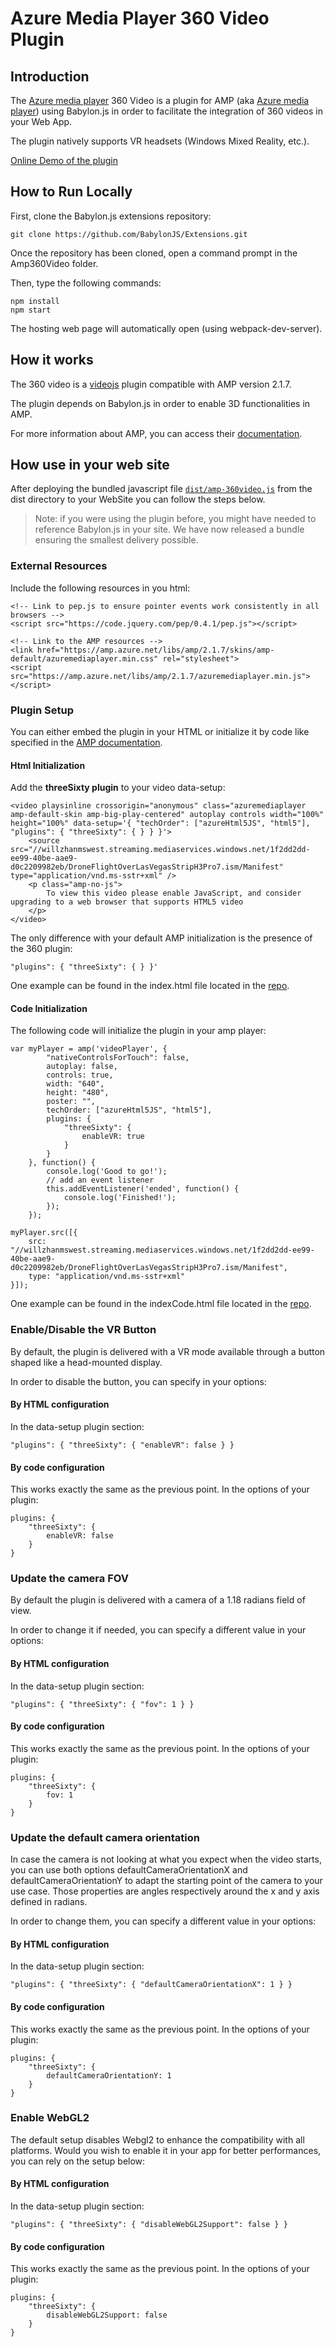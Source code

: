 # Azure Media Player 360 Video Plugin

## Introduction 
The [Azure media player](http://amp.azure.net/libs/amp/latest/docs/index.html) 360 Video is a plugin for AMP (aka [Azure media player](http://amp.azure.net/libs/amp/latest/docs/index.html)) using Babylon.js in order to facilitate the integration of 360 videos in your Web App.

The plugin natively supports VR headsets (Windows Mixed Reality, etc.).

[Online Demo of the plugin](http://www.babylonjs.com/Demos/Amp360Video/)

## How to Run Locally
First, clone the Babylon.js extensions repository:
```
git clone https://github.com/BabylonJS/Extensions.git
```

Once the repository has been cloned, open a command prompt in the Amp360Video folder.

Then, type the following commands:
```
npm install
npm start
```

The hosting web page will automatically open (using webpack-dev-server).

## How it works
The 360 video is a [videojs](https://docs.videojs.com/tutorial-plugins.html) plugin compatible with AMP version 2.1.7.

The plugin depends on Babylon.js in order to enable 3D functionalities in AMP.

For more information about AMP, you can access their [documentation](http://amp.azure.net/libs/amp/latest/docs/index.html).

## How use in your web site
After deploying the bundled javascript file [`dist/amp-360video.js`](https://github.com/BabylonJS/Extensions/blob/master/Amp360Video/dist/amp-360video.js) from the dist directory to your WebSite you can follow the steps below.

> Note: if you were using the plugin before, you might have needed to reference Babylon.js in your site. We have now released a bundle ensuring the smallest delivery possible.

### External Resources
Include the following resources in you html:
```
<!-- Link to pep.js to ensure pointer events work consistently in all browsers -->
<script src="https://code.jquery.com/pep/0.4.1/pep.js"></script>

<!-- Link to the AMP resources -->
<link href="https://amp.azure.net/libs/amp/2.1.7/skins/amp-default/azuremediaplayer.min.css" rel="stylesheet">
<script src="https://amp.azure.net/libs/amp/2.1.7/azuremediaplayer.min.js"></script>
```

### Plugin Setup
You can either embed the plugin in your HTML or initialize it by code like specified in the [AMP documentation](http://amp.azure.net/libs/amp/latest/docs/index.html#plugins).

#### Html Initialization
Add the **threeSixty plugin** to your video data-setup:
```
<video playsinline crossorigin="anonymous" class="azuremediaplayer amp-default-skin amp-big-play-centered" autoplay controls width="100%" height="100%" data-setup='{ "techOrder": ["azureHtml5JS", "html5"], "plugins": { "threeSixty": { } } }'>
    <source src="//willzhanmswest.streaming.mediaservices.windows.net/1f2dd2dd-ee99-40be-aae9-d0c2209982eb/DroneFlightOverLasVegasStripH3Pro7.ism/Manifest" type="application/vnd.ms-sstr+xml" />
    <p class="amp-no-js">
        To view this video please enable JavaScript, and consider upgrading to a web browser that supports HTML5 video
    </p>
</video>
```

The only difference with your default AMP initialization is the presence of the 360 plugin:
```
"plugins": { "threeSixty": { } }'
```

One example can be found in the index.html file located in the [repo](https://github.com/BabylonJS/Extensions/blob/master/Amp360Video/index.html).

#### Code Initialization
The following code will initialize the plugin in your amp player:
```
var myPlayer = amp('videoPlayer', {
        "nativeControlsForTouch": false,
        autoplay: false,
        controls: true,
        width: "640",
        height: "480",
        poster: "",
        techOrder: ["azureHtml5JS", "html5"], 
        plugins: { 
            "threeSixty": {
                enableVR: true
            }
        }
    }, function() {
        console.log('Good to go!');
        // add an event listener
        this.addEventListener('ended', function() {
            console.log('Finished!');
        });
    });

myPlayer.src([{
    src: "//willzhanmswest.streaming.mediaservices.windows.net/1f2dd2dd-ee99-40be-aae9-d0c2209982eb/DroneFlightOverLasVegasStripH3Pro7.ism/Manifest",
    type: "application/vnd.ms-sstr+xml"
}]);
```

One example can be found in the indexCode.html file located in the [repo](https://github.com/BabylonJS/Extensions/blob/master/Amp360Video/indexCode.html).

### Enable/Disable the VR Button
By default, the plugin is delivered with a VR mode available through a button shaped like a head-mounted display.

In order to disable the button, you can specify in your options:

#### By HTML configuration
In the data-setup plugin section:
```
"plugins": { "threeSixty": { "enableVR": false } }
```

#### By code configuration
This works exactly the same as the previous point. In the options of your plugin:
```
plugins: { 
    "threeSixty": {
        enableVR: false
    }
}
```

### Update the camera FOV
By default the plugin is delivered with a camera of a 1.18 radians field of view.

In order to change it if needed, you can specify a different value in your options:

#### By HTML configuration
In the data-setup plugin section:
```
"plugins": { "threeSixty": { "fov": 1 } }
```

#### By code configuration
This works exactly the same as the previous point. In the options of your plugin:
```
plugins: { 
    "threeSixty": {
        fov: 1
    }
}
```

### Update the default camera orientation
In case the camera is not looking at what you expect when the video starts, you can use both options defaultCameraOrientationX and defaultCameraOrientationY to adapt the starting point of the camera to your use case. Those properties are angles respectively around the x and y axis defined in radians.

In order to change them, you can specify a different value in your options:

#### By HTML configuration
In the data-setup plugin section:
```
"plugins": { "threeSixty": { "defaultCameraOrientationX": 1 } }
```

#### By code configuration
This works exactly the same as the previous point. In the options of your plugin:
```
plugins: { 
    "threeSixty": {
        defaultCameraOrientationY: 1
    }
}
```

### Enable WebGL2
The default setup disables Webgl2 to enhance the compatibility with all platforms. Would you wish to enable it in your app for better performances, you can rely on the setup below:

#### By HTML configuration
In the data-setup plugin section:
```
"plugins": { "threeSixty": { "disableWebGL2Support": false } }
```

#### By code configuration
This works exactly the same as the previous point. In the options of your plugin:
```
plugins: { 
    "threeSixty": {
        disableWebGL2Support: false
    }
}
```
